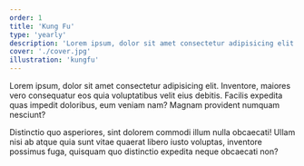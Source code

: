 ```yaml
---
order: 1
title: 'Kung Fu'
type: 'yearly'
description: 'Lorem ipsum, dolor sit amet consectetur adipisicing elit. Inventore, maiores vero consequatur'
cover: './cover.jpg'
illustration: 'kungfu'
---
```


Lorem ipsum, dolor sit amet consectetur adipisicing elit. Inventore, maiores vero consequatur eos quia voluptatibus velit eius debitis. Facilis expedita quas impedit doloribus, eum veniam nam? Magnam provident numquam nesciunt?

Distinctio quo asperiores, sint dolorem commodi illum nulla obcaecati! Ullam nisi ab atque quia sunt vitae quaerat libero iusto voluptas, inventore possimus fuga, quisquam quo distinctio expedita neque obcaecati non?
